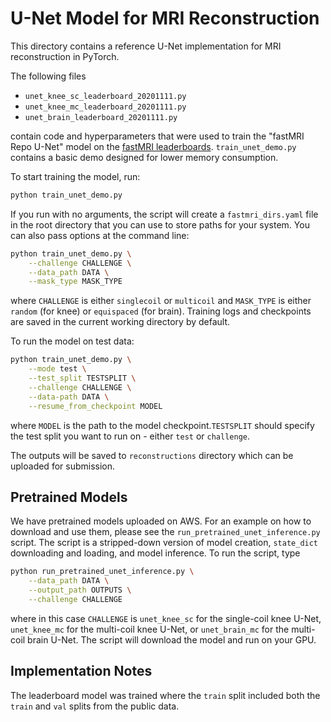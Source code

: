 # U-Net Model for MRI Reconstruction

This directory contains a reference U-Net implementation for MRI reconstruction
in PyTorch.

The following files

- `unet_knee_sc_leaderboard_20201111.py`
- `unet_knee_mc_leaderboard_20201111.py`
- `unet_brain_leaderboard_20201111.py`

contain code and hyperparameters that were used to train the "fastMRI Repo
U-Net" model on the [fastMRI leaderboards][leadlink]. `train_unet_demo.py`
contains a basic demo designed for lower memory consumption.

To start training the model, run:

```bash
python train_unet_demo.py
```

If you run with no arguments, the script will create a `fastmri_dirs.yaml` file
in the root directory that you can use to store paths for your system. You can
also pass options at the command line:

```bash
python train_unet_demo.py \
    --challenge CHALLENGE \
    --data_path DATA \
    --mask_type MASK_TYPE
```

where `CHALLENGE` is either `singlecoil` or `multicoil` and `MASK_TYPE` is
either `random` (for knee) or `equispaced` (for brain). Training logs and
checkpoints are saved in the current working directory by default.

To run the model on test data:

```bash
python train_unet_demo.py \
    --mode test \
    --test_split TESTSPLIT \
    --challenge CHALLENGE \
    --data-path DATA \
    --resume_from_checkpoint MODEL
```

where `MODEL` is the path to the model checkpoint.`TESTSPLIT` should specify
the test split you want to run on - either `test` or `challenge`.

The outputs will be saved to `reconstructions` directory which can be uploaded
for submission.

## Pretrained Models

We have pretrained models uploaded on AWS. For an example on how to download
and use them, please see the `run_pretrained_unet_inference.py` script. The
script is a stripped-down version of model creation, `state_dict` downloading
and loading, and model inference. To run the script, type

```bash
python run_pretrained_unet_inference.py \
    --data_path DATA \
    --output_path OUTPUTS \
    --challenge CHALLENGE
```

where in this case `CHALLENGE` is `unet_knee_sc` for the single-coil knee U-Net,
`unet_knee_mc` for the multi-coil knee U-Net, or `unet_brain_mc` for the multi-
coil brain U-Net. The script will download the model and run on your GPU.

## Implementation Notes

The leaderboard model was trained where the `train` split included both the
`train` and `val` splits from the public data.

[leadlink]: https://fastmri.org/leaderboards/

